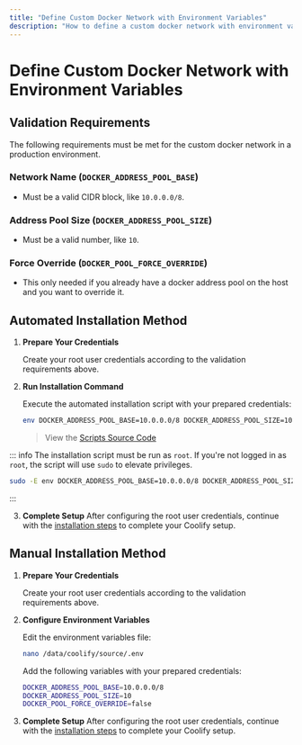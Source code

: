 ```yaml
---
title: "Define Custom Docker Network with Environment Variables"
description: "How to define a custom docker network with environment variables"
---
```


# Define Custom Docker Network with Environment Variables

## Validation Requirements

The following requirements must be met for the custom docker network in a production environment.

### Network Name (`DOCKER_ADDRESS_POOL_BASE`)
- Must be a valid CIDR block, like `10.0.0.0/8`.

### Address Pool Size (`DOCKER_ADDRESS_POOL_SIZE`)
- Must be a valid number, like `10`.

### Force Override (`DOCKER_POOL_FORCE_OVERRIDE`)
- This only needed if you already have a docker address pool on the host and you want to override it.

## Automated Installation Method

1. **Prepare Your Credentials**

   Create your root user credentials according to the validation requirements above.

2. **Run Installation Command**

   Execute the automated installation script with your prepared credentials:

   ```bash
   env DOCKER_ADDRESS_POOL_BASE=10.0.0.0/8 DOCKER_ADDRESS_POOL_SIZE=10 bash -c 'curl -fsSL https://cdn.coollabs.io/coolify/install.sh | bash'
   ```
    > View the [Scripts Source Code](https://github.com/coollabsio/coolify/blob/main/scripts/install.sh)

::: info
  The installation script must be run as `root`. If you're not logged in as `root`, the script will use `sudo` to elevate privileges.
  ```bash
  sudo -E env DOCKER_ADDRESS_POOL_BASE=10.0.0.0/8 DOCKER_ADDRESS_POOL_SIZE=10 bash -c 'curl -fsSL https://cdn.coollabs.io/coolify/install.sh | bash'
  ```
:::


3. **Complete Setup**
   After configuring the root user credentials, continue with the [installation steps](/installation#quick-installation-recommended) to complete your Coolify setup.


## Manual Installation Method


1. **Prepare Your Credentials**

   Create your root user credentials according to the validation requirements above.

2. **Configure Environment Variables**

   Edit the environment variables file:

   ```bash
   nano /data/coolify/source/.env
   ```

   Add the following variables with your prepared credentials:
   ```bash
   DOCKER_ADDRESS_POOL_BASE=10.0.0.0/8
   DOCKER_ADDRESS_POOL_SIZE=10
   DOCKER_POOL_FORCE_OVERRIDE=false
   ```

3. **Complete Setup**
   After configuring the root user credentials, continue with the [installation steps](/installation#manual-installation) to complete your Coolify setup.


